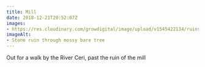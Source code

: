 ```yaml
---
title: Mill
date: 2018-12-21T20:52:07Z
images: 
- https://res.cloudinary.com/growdigital/image/upload/v1545422134/ruins-F341244F.jpg
imageAlt: 
- Stone ruin through mossy bare tree
---
```


Out for a walk by the River Ceri, past the ruin of the mill
